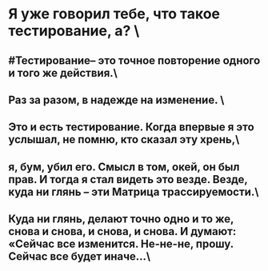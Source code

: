 # Я уже говорил тебе, что такое тестирование, а? \
## #Тестирование– это точное повторение одного и того же действия.\
## Раз за разом, в надежде на изменение. \
## Это и есть тестирование. Когда впервые я это услышал, не помню, кто сказал эту хрень,\
## я, бум, убил его. Смысл в том, окей, он был прав. И тогда я стал видеть это везде. Везде, куда ни глянь – эти Матрица трассируемости.\
## Куда ни глянь, делают точно одно и то же, снова и снова, и снова, и снова. И думают: «Сейчас все изменится. Не-не-не, прошу. Сейчас все будет иначе...\
